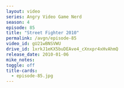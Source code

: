 ```yaml
---
layout: video
series: Angry Video Game Nerd
season: 4
episode: 85
title: "Street Fighter 2010"
permalink: /avgn/episode-85
video_id: gU21wBNSVWU
drive_id: 1xrkJ1eKX5buDEAve4_cXnxpr4xHvAhmQ
release_date: 2010-01-06
mike_notes:
toggle: off
title-cards:
  - episode-85.jpg
---
```

